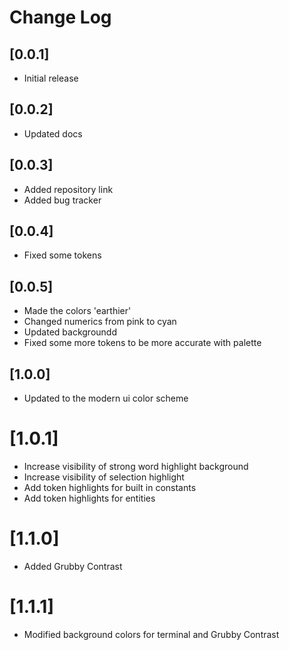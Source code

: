 # Change Log

## [0.0.1]

- Initial release

## [0.0.2]

- Updated docs

## [0.0.3]

- Added repository link
- Added bug tracker

## [0.0.4]

- Fixed some tokens

## [0.0.5]

- Made the colors 'earthier'
- Changed numerics from pink to cyan
- Updated backgroundd
- Fixed some more tokens to be more accurate with palette

## [1.0.0]

- Updated to the modern ui color scheme

# [1.0.1]

- Increase visibility of strong word highlight background
- Increase visibility of selection highlight
- Add token highlights for built in constants
- Add token highlights for entities

# [1.1.0]

- Added Grubby Contrast

# [1.1.1]

- Modified background colors for terminal and Grubby Contrast
